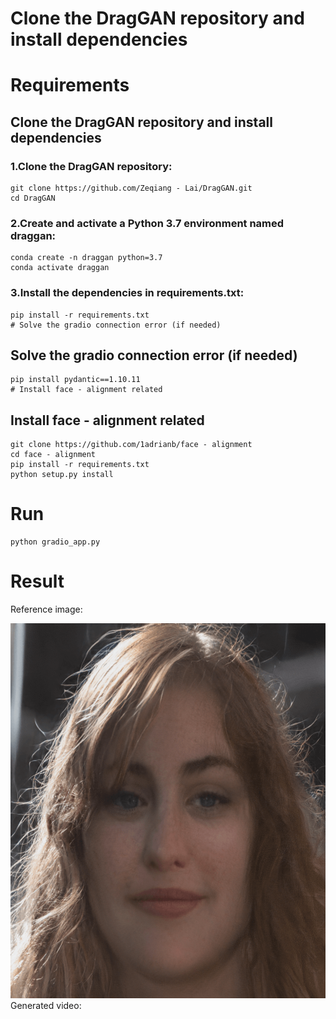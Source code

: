# Clone the DragGAN repository and install dependencies
# Requirements
## Clone the DragGAN repository and install dependencies
### 1.Clone the DragGAN repository:
```
git clone https://github.com/Zeqiang - Lai/DragGAN.git
cd DragGAN
```
### 2.Create and activate a Python 3.7 environment named draggan:
```
conda create -n draggan python=3.7
conda activate draggan
```
### 3.Install the dependencies in requirements.txt:
```
pip install -r requirements.txt
# Solve the gradio connection error (if needed)
```
## Solve the gradio connection error (if needed)
```
pip install pydantic==1.10.11
# Install face - alignment related
```
## Install face - alignment related
```
git clone https://github.com/1adrianb/face - alignment
cd face - alignment
pip install -r requirements.txt
python setup.py install
```
# Run
```
python gradio_app.py
```
# Result
Reference image:

<img src="assets/face1.png" alt="Reference image" width="600" height="600">
Generated video:
